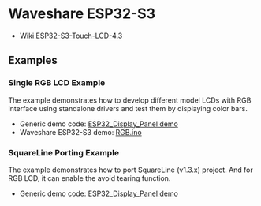 # Waveshare ESP32-S3

* [Wiki ESP32-S3-Touch-LCD-4.3](https://www.waveshare.com/wiki/ESP32-S3-Touch-LCD-4.3)

## Examples

### Single RGB LCD Example
The example demonstrates how to develop different model LCDs with RGB interface using standalone drivers and test them by displaying color bars.

* Generic demo code: [ESP32_Display_Panel demo](https://github.com/esp-arduino-libs/ESP32_Display_Panel/tree/master/examples/LCD/RGB) 
* Waveshare ESP32-S3 demo: [RGB.ino](Tests/RGB/RGB.ino)


### SquareLine Porting Example

The example demonstrates how to port SquareLine (v1.3.x) project. And for RGB LCD, it can enable the avoid tearing function.

* Generic demo code: [ESP32_Display_Panel demo](https://github.com/esp-arduino-libs/ESP32_Display_Panel/tree/master/examples/SquareLine/v8/Porting) 
